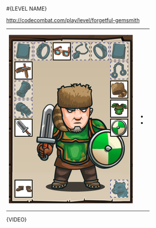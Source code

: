 #{LEVEL NAME}

http://codecombat.com/play/level/forgetful-gemsmith
<table>
<tr>
<td>

![Hero Picture](hero.png?raw=true "Hero Picture")

</td>
<td>
<ul><li></li><li></li>
</td>
</tr>
<table>

{VIDEO}